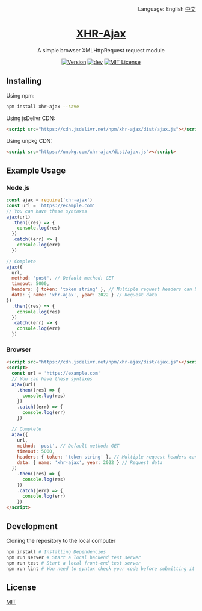 <div align="right">
  Language:
  English
  <a title="中文" href="/README.md">中文</a>
</div>

<h1 align="center"><a href="https://github.com/lete114/XHR-Ajax" target="_blank">XHR-Ajax</a></h1>
<p align="center">A simple browser XMLHttpRequest request module</p>

<p align="center">
    <a href="https://github.com/Lete114/XHR-Ajax/releases/"><img src="https://img.shields.io/npm/v/xhr-ajax" alt="Version"></a>
    <a href="https://github.com/Lete114/XHR-Ajax/tree/main"><img src="https://img.shields.io/github/package-json/v/Lete114/XHR-Ajax/main?color=%231ab1ad&label=main" alt="dev"></a>
    <a href="https://github.com/Lete114/XHR-Ajax/blob/master/LICENSE"><img src="https://img.shields.io/github/license/Lete114/XHR-Ajax?color=FF5531" alt="MIT License"></a>
</p>

## Installing

Using npm:

```bash
npm install xhr-ajax --save
```

Using jsDelivr CDN:

```html
<script src="https://cdn.jsdelivr.net/npm/xhr-ajax/dist/ajax.js"></script>
```

Using unpkg CDN:

```html
<script src="https://unpkg.com/xhr-ajax/dist/ajax.js"></script>
```

## Example Usage

### Node.js

```js
const ajax = require('xhr-ajax')
const url = 'https://example.com'
// You can have these syntaxes
ajax(url)
  .then((res) => {
    console.log(res)
  })
  .catch((err) => {
    console.log(err)
  })

// Complete
ajax({
  url,
  method: 'post', // Default method: GET
  timeout: 5000,
  headers: { token: 'token string' }, // Multiple request headers can be set
  data: { name: 'xhr-ajax', year: 2022 } // Request data
})
  .then((res) => {
    console.log(res)
  })
  .catch((err) => {
    console.log(err)
  })
```

### Browser

```html
<script src="https://cdn.jsdelivr.net/npm/xhr-ajax/dist/ajax.js"></script>
<script>
  const url = 'https://example.com'
  // You can have these syntaxes
  ajax(url)
    .then((res) => {
      console.log(res)
    })
    .catch((err) => {
      console.log(err)
    })

  // Complete
  ajax({
    url,
    method: 'post', // Default method: GET
    timeout: 5000,
    headers: { token: 'token string' }, // Multiple request headers can be set
    data: { name: 'xhr-ajax', year: 2022 } // Request data
  })
    .then((res) => {
      console.log(res)
    })
    .catch((err) => {
      console.log(err)
    })
</script>
```

## Development

Cloning the repository to the local computer

```bash
npm install # Installing Dependencies
npm run server # Start a local backend test server
npm run test # Start a local front-end test server
npm run lint # You need to syntax check your code before submitting it
```

## License

[MIT](LICENSE)

